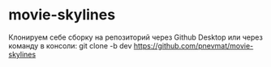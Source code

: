 # movie-skylines

Клонируем себе сборку на репозиторий через Github Desktop или через команду в консоли: git clone -b dev https://github.com/pnevmat/movie-skylines
